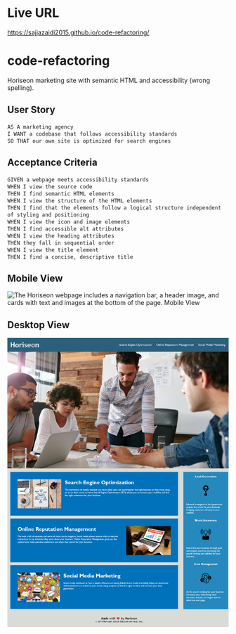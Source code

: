 # Live URL 

https://sajjazaidi2015.github.io/code-refactoring/

# code-refactoring

Horiseon marketing site with semantic HTML and accessibility (wrong spelling).  


## User Story

```
AS A marketing agency
I WANT a codebase that follows accessibility standards
SO THAT our own site is optimized for search engines
```

## Acceptance Criteria

```
GIVEN a webpage meets accessibility standards
WHEN I view the source code
THEN I find semantic HTML elements
WHEN I view the structure of the HTML elements
THEN I find that the elements follow a logical structure independent of styling and positioning
WHEN I view the icon and image elements
THEN I find accessible alt attributes
WHEN I view the heading attributes
THEN they fall in sequential order
WHEN I view the title element
THEN I find a concise, descriptive title
```

## Mobile View

![The Horiseon webpage includes a navigation bar, a header image, and cards with text and images at the bottom of the page. Mobile View](./assets/screenshots/127.0.0.1_5500_code-refactoring_index.html(iPhone%2012%20Pro).png)

## Desktop View

![The Horiseon webpage includes a navigation bar, a header image, and cards with text and images at the bottom of the page. Desktop View](./assets/screenshots/127.0.0.1_5500_code-refactoring_index.html.png)

